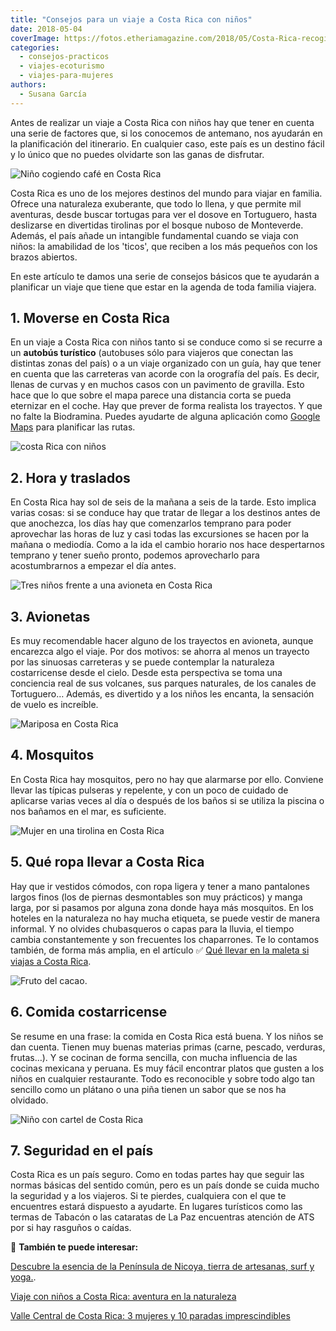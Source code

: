```yaml
---
title: "Consejos para un viaje a Costa Rica con niños"
date: 2018-05-04
coverImage: https://fotos.etheriamagazine.com/2018/05/Costa-Rica-recogiendo-cafe-e1551613563281.jpg
categories: 
  - consejos-practicos
  - viajes-ecoturismo
  - viajes-para-mujeres
authors: 
  - Susana García
---
```


Antes de realizar un viaje a Costa Rica con niños hay que tener en cuenta una serie de 
factores que, si los conocemos de antemano, nos ayudarán en la planificación del 
itinerario. En cualquier caso, este país es un destino fácil y lo único que no puedes 
olvidarte son las ganas de disfrutar. 

![Niño cogiendo café en Costa Rica](https://fotos.etheriamagazine.com/2018/05/Costa-Rica-paisaje.jpg "Mirador en el camino de San José a Guanacaste. © SG")

Costa Rica es uno de los mejores destinos del mundo para viajar en familia. Ofrece una 
naturaleza exuberante, que todo lo llena, y que permite mil aventuras, desde buscar 
tortugas para ver el dosove en Tortuguero, hasta deslizarse en divertidas tirolinas por 
el bosque nuboso de Monteverde. Además, el país añade un intangible fundamental cuando 
se viaja con niños: la amabilidad de los 'ticos', que reciben a los más pequeños con los 
brazos abiertos. 

En este artículo te damos una serie de consejos básicos que te ayudarán a planificar un 
viaje que tiene que estar en la agenda de toda familia viajera. 

## 1\. Moverse en Costa Rica

En un viaje a Costa Rica con niños tanto si se conduce como si se recurre a un **autobús 
turístico** (autobuses sólo para viajeros que conectan las distintas zonas del país) o a 
un viaje organizado con un guía, hay que tener en cuenta que las carreteras van acorde 
con la orografía del país. Es decir, llenas de curvas y en muchos casos con un pavimento 
de gravilla. Esto hace que lo que sobre el mapa parece una distancia corta se pueda 
eternizar en el coche. Hay que prever de forma realista los trayectos. Y que no falte la 
Biodramina. Puedes ayudarte de alguna aplicación como [Google 
Maps](https://www.google.es/maps/) para planificar las rutas. 

![costa Rica con niños](https://fotos.etheriamagazine.com/2018/05/Costa-Rica-recogiendo-cafe.jpg "Actividad para niños en Costa Rica. © SG")

## 2\. Hora y traslados

En Costa Rica hay sol de seis de la mañana a seis de la tarde. Esto implica varias 
cosas: si se conduce hay que tratar de llegar a los destinos antes de que anochezca, los 
días hay que comenzarlos temprano para poder aprovechar las horas de luz y casi todas 
las excursiones se hacen por la mañana o mediodía. Como a la ida el cambio horario nos 
hace despertarnos temprano y tener sueño pronto, podemos aprovecharlo para 
acostumbrarnos a empezar el día antes. 

![Tres niños frente a una avioneta en Costa Rica](https://fotos.etheriamagazine.com/2018/05/Costa-Rica-avioneta.jpg "Los traslados en avioneta son divertidos para los niños. © SG")

## 3\. Avionetas

Es muy recomendable hacer alguno de los trayectos en avioneta, aunque encarezca algo el 
viaje. Por dos motivos: se ahorra al menos un trayecto por las sinuosas carreteras y se 
puede contemplar la naturaleza costarricense desde el cielo. Desde esta perspectiva se 
toma una conciencia real de sus volcanes, sus parques naturales, de los canales de 
Tortuguero… Además, es divertido y a los niños les encanta, la sensación de vuelo es 
increíble. 

![Mariposa en Costa Rica](https://fotos.etheriamagazine.com/2018/05/Costa-Rica-mariposa.jpg "No te olvides de las pulseras antimosquitos. © SG")

## 4\. Mosquitos

En Costa Rica hay mosquitos, pero no hay que alarmarse por ello. Conviene llevar las 
típicas pulseras y repelente, y con un poco de cuidado de aplicarse varias veces al día 
o después de los baños si se utiliza la piscina o nos bañamos en el mar, es suficiente. 

![Mujer en una tirolina en Costa Rica](https://fotos.etheriamagazine.com/2018/05/Costa-Rica-Monteverde-tirolina.jpg "No pueden faltar los chubasqueros en la maleta.")

## 5\. Qué ropa llevar a Costa Rica

Hay que ir vestidos cómodos, con ropa ligera y tener a mano pantalones largos finos (los 
de piernas desmontables son muy prácticos) y manga larga, por si pasamos por alguna zona 
donde haya más mosquitos. En los hoteles en la naturaleza no hay mucha etiqueta, se 
puede vestir de manera informal. Y no olvides chubasqueros o capas para la lluvia, el 
tiempo cambia constantemente y son frecuentes los chaparrones. Te lo contamos también, 
de forma más amplia, en el artículo ✅ [Qué llevar en la maleta si viajas a Costa 
Rica](http://etheriamagazine.com/2018/05/28/una-maleta-para-costa-rica/). 

![Fruto del cacao.](https://fotos.etheriamagazine.com/2018/05/Costa-Rica-cacao.jpg "Fruto del cacao. © SG")

## 6\. Comida costarricense

Se resume en una frase: la comida en Costa Rica está buena. Y los niños se dan cuenta. 
Tienen muy buenas materias primas (carne, pescado, verduras, frutas…). Y se cocinan de 
forma sencilla, con mucha influencia de las cocinas mexicana y peruana. Es muy fácil 
encontrar platos que gusten a los niños en cualquier restaurante. Todo es reconocible y 
sobre todo algo tan sencillo como un plátano o una piña tienen un sabor que se nos ha 
olvidado. 

![Niño con cartel de Costa Rica](https://fotos.etheriamagazine.com/2018/05/Costa-Rica-Pura-Vida.jpg "¡Costa Rica es pura vida! © SG")

## 7\. Seguridad en el país

Costa Rica es un país seguro. Como en todas partes hay que seguir las normas básicas del 
sentido común, pero es un país donde se cuida mucho la seguridad y a los viajeros. Si te 
pierdes, cualquiera con el que te encuentres estará dispuesto a ayudarte. En lugares 
turísticos como las termas de Tabacón o las cataratas de La Paz encuentras atención de 
ATS por si hay rasguños o caídas. 

📌 **También te puede interesar:** 

[Descubre la esencia de la Península de Nicoya, tierra de artesanas, surf y 
yoga.](https://etheriamagazine.com/2022/07/15/que-ver-peninsula-nicoya-costa-rica/). 

[Viaje con niños a Costa Rica: aventura en la 
naturaleza](https://etheriamagazine.com/2018/07/05/viaje-costa-rica-con-ninos-que-hacer-en-familia/) 

[Valle Central de Costa Rica: 3 mujeres y 10 paradas 
imprescindibles](https://etheriamagazine.com/2022/09/16/valle-central-caribe-costa-rica/)
